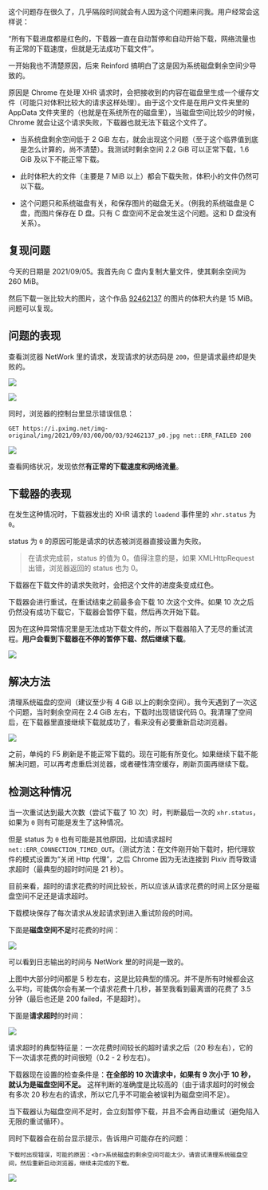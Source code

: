 这个问题存在很久了，几乎隔段时间就会有人因为这个问题来问我。用户经常会这样说：

“所有下载进度都是红色的，下载器一直在自动暂停和自动开始下载，网络流量也有正常的下载速度，但就是无法成功下载文件”。

一开始我也不清楚原因，后来 Reinford 搞明白了这是因为系统磁盘剩余空间少导致的。

原因是 Chrome 在处理 XHR 请求时，会把接收到的内容在磁盘里生成一个缓存文件（可能只对体积比较大的请求这样处理）。由于这个文件是在用户文件夹里的 AppData 文件夹里的（也就是在系统所在的磁盘里），当磁盘空间比较少的时候，Chrome 就会让这个请求失败，下载器也就无法下载这个文件了。

- 当系统盘剩余空间低于 2 GiB 左右，就会出现这个问题（至于这个临界值到底是怎么计算的，尚不清楚）。我测试时剩余空间 2.2 GiB 可以正常下载，1.6 GiB 及以下不能正常下载。

- 此时体积大的文件（主要是 7 MiB 以上）都会下载失败，体积小的文件仍然可以下载。

- 这个问题只和系统磁盘有关，和保存图片的磁盘无关。（例我的系统磁盘是 C 盘，而图片保存在 D 盘。只有 C 盘空间不足会发生这个问题。这和 D 盘没有关系）。

## 复现问题

今天的日期是 2021/09/05。我首先向 C 盘内复制大量文件，使其剩余空间为 260 MiB。

然后下载一张比较大的图片，这个作品 [92462137](https://www.pixiv.net/artworks/92462137) 的图片的体积大约是 15 MiB。问题可以复现。

## 问题的表现

查看浏览器 NetWork 里的请求，发现请求的状态码是 `200`，但是请求最终却是失败的。

![](./images/20210905154604.png)

![](./images/20210905154553.png)

同时，浏览器的控制台里显示错误信息：

```
GET https://i.pximg.net/img-original/img/2021/09/03/00/00/03/92462137_p0.jpg net::ERR_FAILED 200
```

![](./images/20210905153543.png)

查看网络状况，发现依然**有正常的下载速度和网络流量**。

## 下载器的表现

在发生这种情况时，下载器发出的 XHR 请求的 `loadend` 事件里的 `xhr.status` 为 `0`。

status 为 `0` 的原因可能是请求的状态被浏览器直接设置为失败。

>在请求完成前，status 的值为 0。值得注意的是，如果 XMLHttpRequest 出错，浏览器返回的 status 也为 0。

下载器在下载文件的请求失败时，会把这个文件的进度条变成红色。

下载器会进行重试，在重试结束之前最多会下载 10 次这个文件。如果 10 次之后仍然没有成功下载它，下载器会暂停下载，然后再次开始下载。

因为在这种异常情况里是无法成功下载文件的，所以下载器陷入了无尽的重试流程。**用户会看到下载器在不停的暂停下载、然后继续下载**。

![](./images/20210905154852.png)

## 解决方法

清理系统磁盘的空间（建议至少有 4 GiB 以上的剩余空间）。我今天遇到了一次这个问题，当时剩余空间在 2.4 GiB 左右，下载时出现错误代码 0。我清理了空间后，在下载器里直接继续下载就成功了，看来没有必要重新启动浏览器。

![](./images/20210905202400.png)

之前，单纯的 F5 刷新是不能正常下载的。现在可能有所变化。如果继续下载不能解决问题，可以再考虑重启浏览器，或者硬性清空缓存，刷新页面再继续下载。

## 检测这种情况

当一次重试达到最大次数（尝试下载了 10 次）时，判断最后一次的 `xhr.status`，如果为 `0` 则有可能是发生了这种情况。

但是 status 为 `0` 也有可能是其他原因，比如请求超时 `net::ERR_CONNECTION_TIMED_OUT`。（测试方法：在文件刚开始下载时，把代理软件的模式设置为“关闭 Http 代理”，之后 Chrome 因为无法连接到 Pixiv 而导致请求超时（最典型的超时时间是 21 秒）。

目前来看，超时的请求花费的时间比较长，所以应该从请求花费的时间上区分是磁盘空间不足还是请求超时。

下载模块保存了每次请求从发起请求到进入重试阶段的时间。

下面是**磁盘空间不足**时花费的时间：

![](./images/20210905194915.png)

可以看到日志输出的时间与 NetWork 里的时间是一致的。

上图中大部分时间都是 5 秒左右，这是比较典型的情况。并不是所有时候都会这么平均，可能偶尔会有某一个请求花费十几秒，甚至我看到最离谱的花费了 3.5 分钟（最后也还是 200 failed，不是超时）。

下面是**请求超时**的时间：

![](./images/20210905200657.png)

请求超时的典型特征是：一次花费时间较长的超时请求之后（20 秒左右），它的下一次请求花费的时间很短（0.2 - 2 秒左右）。

下载器现在设置的检查条件是：**在全部的 10 次请求中，如果有 9 次小于 10 秒，就认为是磁盘空间不足。** 这样判断的准确度是比较高的（由于请求超时的时候会有多次 20 秒左右的请求，所以它几乎不可能会被误判为磁盘空间不足）。

当下载器认为磁盘空间不足时，会立刻暂停下载，并且不会再自动重试（避免陷入无限的重试循环）。

同时下载器会在前台显示提示，告诉用户可能存在的问题：

```
下载时出现错误，可能的原因：<br>系统磁盘的剩余空间可能太少。请尝试清理系统磁盘空间，然后重新启动浏览器，继续未完成的下载。
```

![](./images/20210905173043.png)
